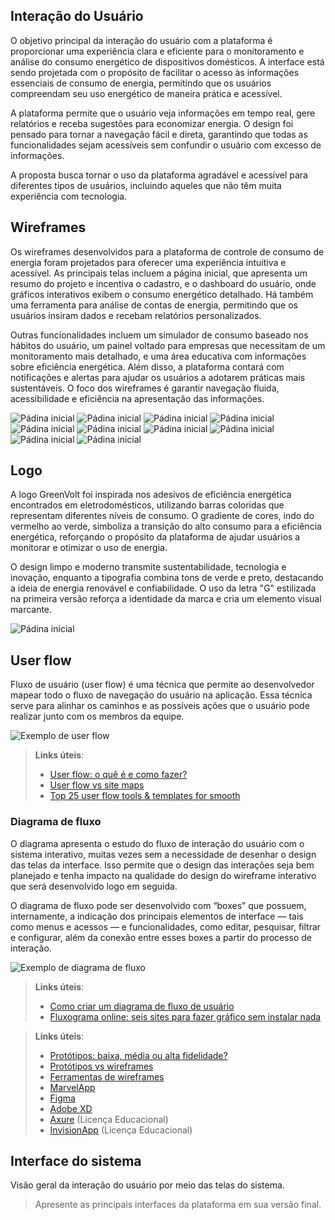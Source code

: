 

 ##  Interação do Usuário

 O objetivo principal da interação do usuário com a plataforma é proporcionar uma experiência clara e eficiente para o monitoramento e análise do consumo energético de dispositivos domésticos. A interface está sendo projetada com o propósito de facilitar o acesso às informações essenciais de consumo de energia, permitindo que os usuários compreendam seu uso energético de maneira prática e acessível.

 A plataforma permite que o usuário veja informações em tempo real, gere relatórios e receba sugestões para economizar energia. O design foi pensado para tornar a navegação fácil e direta, garantindo que todas as funcionalidades sejam acessíveis sem confundir o usuário com excesso de informações.

 A proposta busca tornar o uso da plataforma agradável e acessível para diferentes tipos de usuários, incluindo aqueles que não têm muita experiência com tecnologia.

 ## Wireframes

 Os wireframes desenvolvidos para a plataforma de controle de consumo de energia foram projetados para oferecer uma experiência intuitiva e acessível. As principais telas incluem a página inicial, que apresenta um resumo do projeto e incentiva o cadastro, e o dashboard do usuário, onde gráficos interativos exibem o consumo energético detalhado. Há também uma ferramenta para análise de contas de energia, permitindo que os usuários insiram dados e recebam relatórios personalizados.

Outras funcionalidades incluem um simulador de consumo baseado nos hábitos do usuário, um painel voltado para empresas que necessitam de um monitoramento mais detalhado, e uma área educativa com informações sobre eficiência energética. Além disso, a plataforma contará com notificações e alertas para ajudar os usuários a adotarem práticas mais sustentáveis. O foco dos wireframes é garantir navegação fluida, acessibilidade e eficiência na apresentação das informações.



![Pádina inicial](images/Frame.png)
![Pádina inicial](images/Frame2.png)
![Pádina inicial](images/Frame3.png)
![Pádina inicial](images/Frame4.png)
![Pádina inicial](images/Frame5.png)
![Pádina inicial](images/Frame6.png)
![Pádina inicial](images/Frame7.png)
![Pádina inicial](images/Frame8.png)
![Pádina inicial](images/Frame9.png)
![Pádina inicial](images/Frame10.png)


## Logo

A logo GreenVolt foi inspirada nos adesivos de eficiência energética encontrados em eletrodomésticos, utilizando barras coloridas que representam diferentes níveis de consumo. O gradiente de cores, indo do vermelho ao verde, simboliza a transição do alto consumo para a eficiência energética, reforçando o propósito da plataforma de ajudar usuários a monitorar e otimizar o uso de energia.

O design limpo e moderno transmite sustentabilidade, tecnologia e inovação, enquanto a tipografia combina tons de verde e preto, destacando a ideia de energia renovável e confiabilidade. O uso da letra "G" estilizada na primeira versão reforça a identidade da marca e cria um elemento visual marcante.


![Pádina inicial](images/logo.png)


 ## User flow

Fluxo de usuário (user flow) é uma técnica que permite ao desenvolvedor mapear todo o fluxo de navegação do usuário na aplicação. Essa técnica serve para alinhar os caminhos e as possíveis ações que o usuário pode realizar junto com os membros da equipe.

![Exemplo de user flow](images/user_flow.jpg)

> **Links úteis**:
> - [User flow: o quê é e como fazer?](https://medium.com/7bits/fluxo-de-usu%C3%A1rio-user-flow-o-que-%C3%A9-como-fazer-79d965872534)
> - [User flow vs site maps](http://designr.com.br/sitemap-e-user-flow-quais-as-diferencas-e-quando-usar-cada-um/)
> - [Top 25 user flow tools & templates for smooth](https://www.mockplus.com/blog/post/user-flow-tools)

### Diagrama de fluxo

O diagrama apresenta o estudo do fluxo de interação do usuário com o sistema interativo, muitas vezes sem a necessidade de desenhar o design das telas da interface. Isso permite que o design das interações seja bem planejado e tenha impacto na qualidade do design do wireframe interativo que será desenvolvido logo em seguida.

O diagrama de fluxo pode ser desenvolvido com “boxes” que possuem, internamente, a indicação dos principais elementos de interface — tais como menus e acessos — e funcionalidades, como editar, pesquisar, filtrar e configurar, além da conexão entre esses boxes a partir do processo de interação.

![Exemplo de diagrama de fluxo](images/diagrama_fluxo.jpg)

> **Links úteis**:
> - [Como criar um diagrama de fluxo de usuário](https://www.lucidchart.com/blog/how-to-make-a-user-flow-diagram)
> - [Fluxograma online: seis sites para fazer gráfico sem instalar nada](https://www.techtudo.com.br/listas/2019/03/fluxograma-online-seis-sites-para-fazer-grafico-sem-instalar-nada.ghtml)

 
> **Links úteis**:
> - [Protótipos: baixa, média ou alta fidelidade?](https://medium.com/ladies-that-ux-br/prot%C3%B3tipos-baixa-m%C3%A9dia-ou-alta-fidelidade-71d897559135)
> - [Protótipos vs wireframes](https://www.nngroup.com/videos/prototypes-vs-wireframes-ux-projects/)
> - [Ferramentas de wireframes](https://rockcontent.com/blog/wireframes/)
> - [MarvelApp](https://marvelapp.com/developers/documentation/tutorials/)
> - [Figma](https://www.figma.com/)
> - [Adobe XD](https://www.adobe.com/br/products/xd.html#scroll)
> - [Axure](https://www.axure.com/edu) (Licença Educacional)
> - [InvisionApp](https://www.invisionapp.com/) (Licença Educacional)


## Interface do sistema

Visão geral da interação do usuário por meio das telas do sistema. 

> Apresente as principais interfaces da plataforma em sua versão final.

